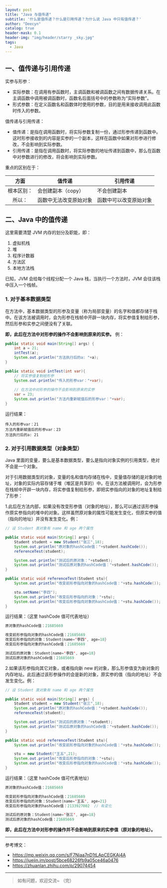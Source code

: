 ```yaml
---
layout: post
title: "Java 与值传递"
subtitle: '什么是值传递？什么是引用传递？为什么说 Java 中只有值传递？'
author: "Deecyn"
catalog: true
header-mask: 0.1
header-img: "img/header/starry _sky.jpg"
tags:
  - Java
---
```


## 一、值传递与引用传递

实参与形参：

- 实际参数：在调用有参函数时，主调函数和被调函数之间有数据传递关系。在主调函数中调用被调函数时，函数名后面括号中的参数称为“实际参数”。
- 形式参数：在定义函数名和函数体时使用的参数，目的是用来接收调用此函数时传入的参数。

值传递与引用传递：

- 值传递：是指在调用函数时，将实际参数复制一份，通过形参传递到函数中。这时形参接收到的内容是实参的一个副本，这样在函数中如果对形参进行修改，不会影响到实际参数。
- 引用传递：是指在调用函数时，将实际参数的地址传递到函数中，那么在函数中对参数进行的修改，将会影响到实际参数。

重点的区别在于：

|    方面    | 值传递                 | 引用传递               |
| :--------: | ---------------------- | ---------------------- |
| 根本区别： | 会创建副本（copy）     | 不会创建副本           |
|   所以：   | 函数中无法改变原始对象 | 函数中可以改变原始对象 |

## 二、Java 中的值传递

这里需要清楚 JVM 内存的划分及职能，即：
1. 虚拟机栈
2. 堆
3. 程序计数器
4. 方法区
5. 本地方法栈

已知，JVM 会给每个线程分配一个 Java 栈，当执行一个方法时，JVM 会往该栈中压入一个栈帧。

### 1. 对于基本数据类型

在方法中，基本数据类型的形参及变量（称为局部变量）的名字和值都存储于栈中。在该方法被调用时，会为形参在栈帧中开辟一块内存，将实参值复制给形参，然后形参和实参之间便没有了关联。

**即，此后在方法中对形参的操作不会影响到原来的实参。** 例：

```java
public static void main(String[] args) {
    int a = 21;
    intTest(a);
    System.out.println("方法执行后的a: "+a);
}

public static void intTest(int var){
    // 将实参值复制给形参
    System.out.println("传入的形参var："+var);
    
    // 在方法中对形参的操作不会影响到原来的实参
    var = 23;
    System.out.println("方法内重新赋值后的形参var："+var);
}
```

运行结果：

```
传入的形参var：21
方法内重新赋值后的形参var：23
方法执行后的a: 21
```

### 2. 对于引用数据类型（对象类型）

Java 里面的变量，要么是基本数据类型，要么是指向对象实例的引用类型，绝对不会是一个对象。

对于引用数据类型的对象，变量的名和值均存储在栈中，变量值存储的是对象的地址，对象的实际内容存储于堆（堆区是共享的）中。在该方法被调用时，会为形参在栈帧中开辟一块内存，将实参值复制给形参，即把实参指向的对象的地址复制给了形参：

1.此后在方法内部，如果没有改变形参值（对象的地址），那么可以通过该形参操作原实参指向的堆中的对象。这样虽然原对象的属性可能发生变化，但原实参的值（指向的地址）并没有发生变化。例：

```java
// 设 Student 类对象有 name 和 age 两个属性

public static void main(String[] args) {
    Student student = new Student("张三",18);
    System.out.println("原对象的hashCode值："+student.hashCode());
    referenceTest(student);

    System.out.println("测试后的原对象："+student);
    System.out.println("测试后原对象的hashCode值："+student.hashCode());
}

public static void referenceTest(Student stu){
    System.out.println("改变前形参指向对象的hashCode值："+stu.hashCode());

    stu.setName("李四");
    System.out.println("改变后形参指向的对象："+stu);
    System.out.println("改变后形参指向对象的hashCode值："+stu.hashCode());
}
```

运行结果：（这里 hashCode 值可代表地址）

```java
原对象的hashCode值：21685669

改变前形参指向对象的hashCode值：21685669
改变后形参指向的对象：Student{name='李四', age=18}
改变后形参指向对象的hashCode值：21685669

测试后的原对象：Student{name='李四', age=18}
测试后原对象的hashCode值：21685669
```

2.如果该形参指向其它对象，或者指向新 new 的对象，那么形参值变为新对象的内存地址。此后通过该形参操作的会是新的对象，原实参的值（指向的地址）不会发生变化。例：

```java
// 设 Student 类对象有 name 和 age 两个属性

public static void main(String[] args) {
    Student student = new Student("张三",18);
    System.out.println("原对象的hashCode值："+student.hashCode());
    referenceTest(student);

    System.out.println("测试后的原对象："+student);
    System.out.println("测试后原对象的hashCode值："+student.hashCode());
}

public static void referenceTest(Student stu){
    System.out.println("改变前形参指向对象的hashCode值："+stu.hashCode());

    stu = new Student("王五",21);
    System.out.println("改变后形参指向的对象："+stu);
    System.out.println("改变后形参指向对象的hashCode值："+stu.hashCode());
}
```

运行结果：（这里 hashCode 值可代表地址）

```java
原对象的hashCode值：21685669

改变前形参指向对象的hashCode值：21685669
改变后形参指向的对象：Student{name='王五', age=21}
改变后形参指向对象的hashCode值：2133927002  // 有变化

测试后的原对象：Student{name='张三', age=18}
测试后原对象的hashCode值：21685669
```

**即，此后在方法中对形参的操作并不会影响到原来的实参值（原对象的地址）。**

-----

参考博文：
- https://mp.weixin.qq.com/s/F7Niaa7nD1tLApCEGKAj4A
- https://juejin.im/post/5bce68226fb9a05ce46a0476
- https://zhuanlan.zhihu.com/p/29074454



-----

> 如有问题，欢迎交流~ （完）

